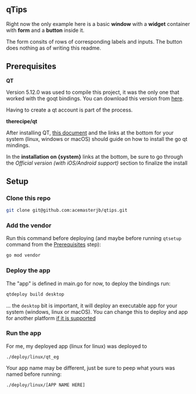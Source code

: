 ## qTips

Right now the only example here is a basic **window** with a **widget** container with **form** and a **button** inside it.

The form consits of rows of corresponding labels and inputs. The button does nothing as of writing this readme.

## Prerequisites
**QT**

Version 5.12.0 was used to compile this project, it was the only one that worked with the goqt bindings. You can download this version from [here](https://download.qt.io/official_releases/qt/5.12/5.12.0/).

Having to create a qt account is part of the process.

**therecipe/qt**

After installing QT, [this document](https://github.com/therecipe/qt/wiki/Installation) and the links at the bottom for your system (linux, windows or macOS) should guide on how to install the go qt mindings.

In the **installation on {system}** links at the bottom, be sure to go through the *Official version (with iOS/Android support)* section to finalize the install

## Setup
### Clone this repo
```bash
git clone git@github.com:acemasterjb/qtips.git
```

### Add the vendor
Run this command before deploying (and maybe before running `qtsetup` command from the [Prerequisites](#Prerequisites) step):
```bash
go mod vendor
```

### Deploy the app
The "app" is defined in main.go for now, to deploy the bindings run:
```bash
qtdeploy build desktop
```

... the `desktop` bit is important, it will deploy an executable app for your system (windows, linux or macOS). You can change this to deploy and app for another platform [if it is supported](https://github.com/therecipe/qt/wiki/Deploying-Application)

### Run the app
For me, my deployed app (linux for linux) was deployed to

```./deploy/linux/qt_eg```

Your app name may be different, just be sure to peep what yours was named before running:
```bash
./deploy/linux/[APP NAME HERE]
```